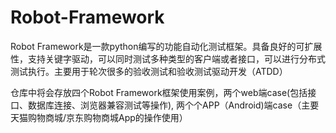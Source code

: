 # Robot-Framework


Robot Framework是一款python编写的功能自动化测试框架。具备良好的可扩展性，支持关键字驱动，可以同时测试多种类型的客户端或者接口，可以进行分布式测试执行。主要用于轮次很多的验收测试和验收测试驱动开发（ATDD）

仓库中将会存放四个Robot Framework框架使用案例，两个web端case(包括接口、数据库连接、浏览器兼容测试等操作),  两个个APP（Android)端case（主要天猫购物商城/京东购物商城App的操作使用）
